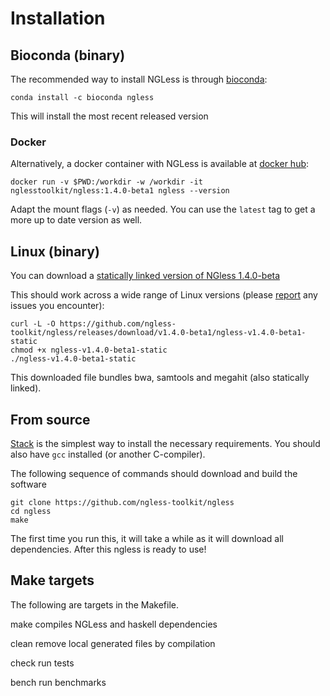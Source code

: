 # Installation

## Bioconda (binary)

The recommended way to install NGLess is through
[bioconda](http://bioconda.github.io):

    conda install -c bioconda ngless 

This will install the most recent released version

### Docker

Alternatively, a docker container with NGLess is available at
[docker hub](https://hub.docker.com/r/nglesstoolkit/ngless):

    docker run -v $PWD:/workdir -w /workdir -it nglesstoolkit/ngless:1.4.0-beta1 ngless --version

Adapt the mount flags (``-v``) as needed. You can use the `latest` tag to get a
more up to date version as well.


## Linux (binary)

You can download a [statically linked version of NGless
1.4.0-beta](https://github.com/ngless-toolkit/ngless/releases/download/v1.4.0-beta1/ngless-v1.4.0-beta1-static)

This should work across a wide range of Linux versions (please
[report](https://github.com/ngless-toolkit/ngless/issues) any issues you encounter):

    curl -L -O https://github.com/ngless-toolkit/ngless/releases/download/v1.4.0-beta1/ngless-v1.4.0-beta1-static
    chmod +x ngless-v1.4.0-beta1-static
    ./ngless-v1.4.0-beta1-static

This downloaded file bundles bwa, samtools and megahit (also statically linked).


## From source

[Stack](https://docs.haskellstack.org/en/stable/README.html) is the simplest way
to install the necessary requirements. You should also have `gcc` installed (or
another C-compiler).

The following sequence of commands should download and build the software

    git clone https://github.com/ngless-toolkit/ngless
    cd ngless
    make


The first time you run this, it will take a while as it will download all
dependencies. After this ngless is ready to use!

## Make targets

The following are targets in the Makefile.

make
    compiles NGLess and haskell dependencies

clean
    remove local generated files by compilation

check
    run tests

bench
    run benchmarks


